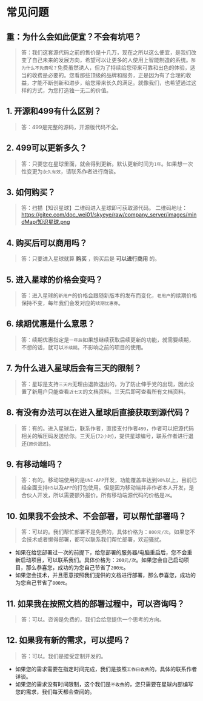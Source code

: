 # 常见问题

## 重：为什么会如此便宜？不会有坑吧？
> 答：我们这套源代码之前的售价是十几万，现在之所以这么便宜，是我们改变了自己未来的发展方向，希望可以让更多的人使用上智能制造的系统。`那为什么不免费呢？`免费虽然诱人，但为了持续给您带来可靠和出色的体验，适当的收费是必要的。您看那些顶级的品牌和服务，正是因为有了合理的收益，才能不断创新和进步，给您带来长久的满足。就像我们，也希望通过这样的方式，为您打造独一无二的价值。

## 1. 开源和499有什么区别？
> 答：499是完整的源码，开源版代码不全。

## 2. 499可以更新多久？
> 答：只要您在星球里面，就会得到更新。默认更新时间为`1年`。如果想一次性变更为`永久有效`，请联系作者进行商谈。

## 3. 如何购买？
> 答：扫描【知识星球】二维码进入星球即可获取源代码。
二维码地址：https://gitee.com/doc_wei01/skyeye/raw/company_server/images/mindMap/知识星球.png

## 4. 购买后可以商用吗？
> 答：只要进入星球就算 **购买** ，购买后是 **可以进行商用** 的。

## 5. 进入星球的价格会变吗？
> 答：进入星球的`新用户`的价格会跟随新版本的发布而变化，`老用户`的续期价格保持不变，每年我们会发对应的`续期优惠券`。

## 6. 续期优惠是什么意思？
> 答：续期优惠指定是`一年后`如果想继续获取后续更新的功能，就需要续期，不想的话，就可以`不续期`。不影响之前的项目的使用。

## 7. 为什么进入星球后会有三天的限制？
> 答：星球是支持`三天内`无理由退款退出的，为了防止伸手党的出现，因此设置了新用户只能查看`近七天`的文档资料。三天后即可查看所有文档资料。

## 8. 有没有办法可以在进入星球后直接获取到源代码？
> 答：有的。进入星球后，联系作者，直接支付作者`499`，作者可以把源代码相关的解压码发送给你。三天后(`72小时`)，提供星球编号，联系作者进行退还(`原价退还`)。

## 9. 有移动端吗？
> 答：有的。移动端使用的是`UNI-APP`开发，功能覆盖率达到`90%`以上，目前已经全面支持`H5`以及`APP`的打包使用。但是因为移动端并非作者本人开发，是合伙人开发，所以需要额外报价。所有移动端源代码的价格是`2K`。

## 10. 如果我不会技术、不会部署，可以帮忙部署吗？
> 答：可以的。我们帮忙部署不是免费的，具体价格为：`800元/次`。如果您不会技术或者懒得部署，都可以联系我们帮忙部署，欢迎骚扰。
- 如果在给您部署过一次的前提下，给您部署的服务器/电脑重启后，您不会重新启动项目，可以联系我们。具体价格为：`200元/次`。如果您会自己启动项目，那么恭喜您，成功的为您自己节省了`200元`。
- 如果您会技术，并且愿意按照我们提供的文档进行部署，那么恭喜您，成功的为您自己节省了`800元`。

## 11. 如果我在按照文档的部署过程中，可以咨询吗？
> 答：可以。咨询是免费的，我们会给您提供一个思考的方向。

## 12. 如果我有新的需求，可以提吗？
> 答：可以。我们是接受定制开发的。
- 如果您的需求需要在指定时间完成，我们是按照`工作日收费`的，具体的联系作者详谈。
- 如果您的需求没有时间限制，这个我们是`不收费`的，您只需要在星球内部编写您的需求，我们每天都会查阅的。

